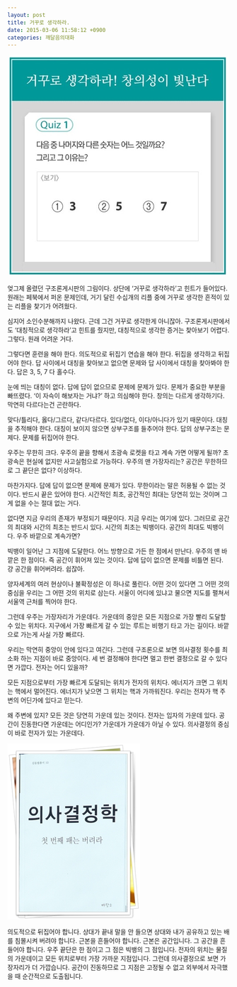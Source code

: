```yaml
---
layout: post
title: 거꾸로 생각하라.
date: 2015-03-06 11:58:12 +0900
categories: 깨달음의대화
---
```




<img src="files/attach/images/198/091/571/11111.jpg" alt="11111.jpg" width="500" height="499" /> 

  


  


      
엊그제 올렸던 구조론게시판의 그림이다. 상단에 ‘거꾸로 생각하라’고 힌트가 들어있다. 원래는 페북에서 퍼온 문제인데, 거기 달린 수십개의 리플 중에 거꾸로 생각한 흔적이 있는 리플을 찾기가 어려웠다. 

  


심지어 소인수분해까지 나왔다. 근데 그건 거꾸로 생각한게 아니잖아. 구조론게시판에서도 ‘대칭적으로 생각하라’고 힌트를 줬지만, 대칭적으로 생각한 증거는 찾아보기 어렵다. 그렇다. 원래 어려운 거다. 

  


그렇다면 훈련을 해야 한다. 의도적으로 뒤집기 연습을 해야 한다. 뒤집을 생각하고 뒤집어야 한다. 답 사이에서 대칭을 찾아보고 없으면 문제와 답 사이에서 대칭을 찾아봐야 한다. 답은 3, 5, 7 다 홀수다.

  


눈에 띄는 대칭이 없다. 답에 답이 없으므로 문제에 문제가 있다. 문제가 중요한 부분을 빠뜨렸다. ‘이 자슥이 해보자는 거냐?’ 하고 의심해야 한다. 창의는 다르게 생각하기다. 막연히 다르다는건 곤란하다.

  


맞다/틀리다, 옳다/그르다, 같다/다르다. 있다/없다, 이다/아니다가 있기 때문이다. 대칭을 추적해야 한다. 대칭이 보이지 않으면 상부구조를 들추어야 한다. 답의 상부구조는 문제다. 문제를 뒤집어야 한다. 

  


우주는 무한히 크다. 우주의 끝을 향해서 초광속 로켓을 타고 계속 가면 어떻게 될까? 초광속은 현실에 없지만 사고실험으로 가능하다. 우주의 맨 가장자리는? 공간은 무한하므로 그 끝단은 없다? 이상하다. 

  


마찬가지다. 답에 답이 없으면 문제에 문제가 있다. 무한이라는 말은 허용될 수 없는 것이다. 반드시 끝은 있어야 한다. 시간적인 최초, 공간적인 최대는 당연히 있는 것이며 그게 없을 수는 절대 없는 거다. 

  


없다면 지금 우리의 존재가 부정되기 때문이다. 지금 우리는 여기에 있다. 그러므로 공간의 최대와 시간의 최초는 반드시 있다. 시간의 최초는 빅뱅이다. 공간의 최대도 빅뱅이다. 우주 바깥으로 계속가면?

  


빅뱅이 일어난 그 지점에 도달한다. 어느 방향으로 가든 한 점에서 만난다. 우주의 맨 바깥은 한 점이다. 즉 공간이 휘어져 있는 것이다. 답에 답이 없으면 문제를 비틀면 된다. 걍 공간을 휘어버려라. 쉽잖아.

  


양자세계의 여러 현상이나 불확정성은 이 하나로 풀린다. 어떤 것이 있다면 그 어떤 것의 중심을 우리는 그 어떤 것의 위치로 삼는다. 서울이 어디에 있냐고 물으면 지도를 펼쳐서 서울역 근처를 찍어야 한다. 

  


그런데 우주는 가장자리가 가운데다. 가운데의 중앙은 모든 지점으로 가장 빨리 도달할 수 있는 위치다. 지구에서 가장 빠르게 갈 수 있는 루트는 비행기 타고 가는 길이다. 바깥으로 가는게 사실 가장 빠르다. 

  


우리는 막연히 중앙이 안에 있다고 여긴다. 그런데 구조론으로 보면 의사결정 횟수를 최소화 하는 지점이 바로 중앙이다. 세 번 결정해야 한다면 멀고 한번 결정으로 갈 수 있다면 가깝다. 전자는 어디 있을까?

  


모든 지점으로부터 가장 빠르게 도달되는 위치가 전자의 위치다. 에너지가 크면 그 위치는 핵에서 멀어진다. 에너지가 낮으면 그 위치는 핵과 가까워진다. 우리는 전자가 핵 주변의 어딘가에 있다고 믿는다. 

  


왜 주변에 있지? 모든 것은 당연히 가운데 있는 것이다. 전자는 입자의 가운데 있다. 공간이 진동한다면 가운데는 어디인가? 가운데가 가운데가 아닐 수 있다. 의사결정의 중심이 바로 전자가 있는 가운데다. 

  



 
    


<img src="files/attach/images/198/091/571/111.JPG" alt="111.JPG" width="300" height="397" /> 

  


의도적으로 뒤집어야 합니다. 상대가 끝내 말을 안 들으면 상대와 내가 공유하고 있는 배를 침몰시켜 버려야 합니다. 근본을 흔들어야 합니다. 근본은 공간입니다. 그 공간을 흔들어야 합니다. 우주 끝단은 한 점이고 그 점은 빅뱅의 그 점입니다. 전자의 위치는 물질의 가운데이고 모든 위치로부터 가장 가까운 지점입니다. 그런데 의사결정으로 보면 가장자리가 더 가깝습니다. 공간이 진동하므로 그 지점은 고정될 수 없고 외부에서 자극했을 때 순간적으로 도출됩니다.